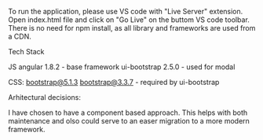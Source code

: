 To run the application, please use VS code with "Live Server" extension. Open index.html file and click on "Go Live" on the buttom VS code toolbar.
There is no need for npm install, as all library and frameworks are used from a CDN.

Tech Stack

JS
angular 1.8.2 - base framework
ui-bootstrap 2.5.0 - used for modal

CSS:
bootstrap@5.1.3
bootstrap@3.3.7 - required by ui-bootstrap


Arhitectural decisions:

I have chosen to have a component based approach. This helps with both maintenance and olso could serve to an easer migration to a more modern framework.